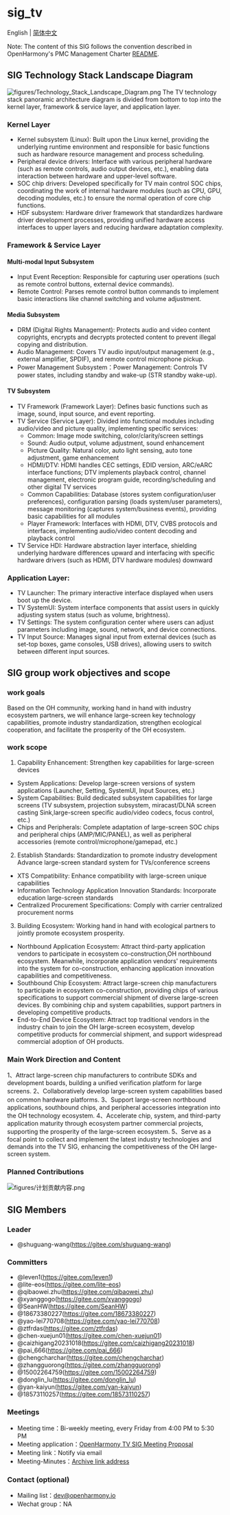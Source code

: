 # sig_tv
English | [简体中文](./sig_tv_cn.md)

Note: The content of this SIG follows the convention described in OpenHarmony's PMC Management Charter [README](../../zh/pmc.md).

## SIG Technology Stack Landscape Diagram
![figures/Technology_Stack_Landscape_Diagram.png](figures/Technology_Stack_Landscape_Diagram.png)
The TV technology stack panoramic architecture diagram is divided from bottom to top into the kernel layer, framework & service layer, and application layer.
### Kernel Layer
 - Kernel subsystem (Linux): Built upon the Linux kernel, providing the underlying runtime environment and responsible for basic functions such as hardware resource management and process scheduling.
 - Peripheral device drivers: Interface with various peripheral hardware (such as remote controls, audio output devices, etc.), enabling data interaction between hardware and upper-level software.
 - SOC chip drivers: Developed specifically for TV main control SOC chips, coordinating the work of internal hardware modules (such as CPU, GPU, decoding modules, etc.) to ensure the normal operation of core chip functions.
 - HDF subsystem: Hardware driver framework that standardizes hardware driver development processes, providing unified hardware access interfaces to upper layers and reducing hardware adaptation complexity.
### Framework & Service Layer
#### Multi-modal Input Subsystem
 - Input Event Reception: Responsible for capturing user operations (such as remote control buttons, external device commands).
 - Remote Control: Parses remote control button commands to implement basic interactions like channel switching and volume adjustment.
#### Media Subsystem
 - DRM (Digital Rights Management): Protects audio and video content copyrights, encrypts and decrypts protected content to prevent illegal copying and distribution.
 - Audio Management: Covers TV audio input/output management (e.g., external amplifier, SPDIF), and remote control microphone pickup.
 - Power Management Subsystem：Power Management: Controls TV power states, including standby and wake-up (STR standby wake-up).
#### TV Subsystem
 - TV Framework (Framework Layer): Defines basic functions such as image, sound, input source, and event reporting.
 - TV Service (Service Layer): Divided into functional modules including audio/video and picture quality, implementing specific services:
     - Common: Image mode switching, color/clarity/screen settings
     - Sound: Audio output, volume adjustment, sound enhancement
     - Picture Quality: Natural color, auto light sensing, auto tone adjustment, game enhancement
     - HDMI/DTV: HDMI handles CEC settings, EDID version, ARC/eARC interface functions; DTV implements playback control, channel management, electronic program guide, recording/scheduling and other digital TV services
     - Common Capabilities: Database (stores system configuration/user preferences), configuration parsing (loads system/user parameters), message monitoring (captures system/business events), providing basic capabilities for all modules
     - Player Framework: Interfaces with HDMI, DTV, CVBS protocols and interfaces, implementing audio/video content decoding and playback control
 - TV Service HDI: Hardware abstraction layer interface, shielding underlying hardware differences upward and interfacing with specific hardware drivers (such as HDMI, DTV hardware modules) downward
### Application Layer:
 - TV Launcher: The primary interactive interface displayed when users boot up the device.
 - TV SystemUI: System interface components that assist users in quickly adjusting system status (such as volume, brightness).
 - TV Settings: The system configuration center where users can adjust parameters including image, sound, network, and device connections.
 - TV Input Source: Manages signal input from external devices (such as set-top boxes, game consoles, USB drives), allowing users to switch between different input sources.

## SIG group work objectives and scope

### work goals
Based on the OH community, working hand in hand with industry ecosystem partners, we will enhance large-screen key technology capabilities, promote industry standardization, strengthen ecological cooperation, and facilitate the prosperity of the OH ecosystem.

### work scope
1. Capability Enhancement: Strengthen key capabilities for large-screen devices
 - System Applications: Develop large-screen versions of system applications (Launcher, Setting, SystemUI, Input Sources, etc.)
 - System Capabilities: Build dedicated subsystem capabilities for large screens (TV subsystem, projection subsystem, miracast/DLNA screen casting Sink,large-screen specific audio/video codecs, focus control, etc.)
 - Chips and Peripherals: Complete adaptation of large-screen SOC chips and peripheral chips (AMP/MIC/PANEL), as well as peripheral accessories (remote control/microphone/gamepad, etc.)

2. Establish Standards: Standardization to promote industry development
Advance large-screen standard system for TVs/conference screens
 - XTS Compatibility: Enhance compatibility with large-screen unique capabilities
 - Information Technology Application Innovation Standards: Incorporate education large-screen standards
 - Centralized Procurement Specifications: Comply with carrier centralized procurement norms

3. Building Ecosystem: Working hand in hand with ecological partners to jointly promote ecosystem prosperity.
 - Northbound Application Ecosystem: Attract third-party application vendors to participate in ecosystem co-construction,OH northbound ecosystem. Meanwhile, incorporate application vendors' requirements into the system for co-construction, enhancing application innovation capabilities and competitiveness.
 - Southbound Chip Ecosystem: Attract large-screen chip manufacturers to participate in ecosystem co-construction, providing chips of various specifications to support commercial shipment of diverse large-screen devices. By combining chip and system capabilities, support partners in developing competitive products.
 - End-to-End Device Ecosystem: Attract top traditional vendors in the industry chain to join the OH large-screen ecosystem, develop competitive products for commercial shipment, and support widespread commercial adoption of OH products.

### Main Work Direction and Content 
1、Attract large-screen chip manufacturers to contribute SDKs and development boards, building a unified verification platform for large screens.
2、Collaboratively develop large-screen system capabilities based on common hardware platforms.
3、Support large-screen northbound applications, southbound chips, and peripheral accessories integration into the OH technology ecosystem.
4、Accelerate chip, system, and third-party application maturity through ecosystem partner commercial projects, supporting the prosperity of the large-screen ecosystem.
5、Serve as a focal point to collect and implement the latest industry technologies and demands into the TV SIG, enhancing the competitiveness of the OH large-screen system.

### Planned Contributions
![figures/计划贡献内容.png](figures/计划贡献内容.png)

## SIG Members

### Leader
- @shuguang-wang(https://gitee.com/shuguang-wang)

### Committers
- @leven1(https://gitee.com/leven1)
- @lite-eos(https://gitee.com/lite-eos)
- @qibaowei.zhu(https://gitee.com/qibaowei.zhu)
- @xyanggogo(https://gitee.com/xyanggogo)
- @SeanHW(https://gitee.com/SeanHW)
- @18673380227(https://gitee.com/18673380227)
- @yao-lei770708(https://gitee.com/yao-lei770708)
- @ztfrdas(https://gitee.com/ztfrdas)
- @chen-xuejun01(https://gitee.com/chen-xuejun01)
- @caizhigang20231018(https://gitee.com/caizhigang20231018)
- @pai_666(https://gitee.com/pai_666)
- @chengcharchar(https://gitee.com/chengcharchar)
- @zhangguorong(https://gitee.com/zhangguorong)
- @15002264759(https://gitee.com/15002264759)
- @donglin_lu(https://gitee.com/donglin_lu)
- @yan-kaiyun(https://gitee.com/yan-kaiyun)
- @18573110257(https://gitee.com/18573110257)

### Meetings
 - Meeting time：Bi-weekly meeting, every Friday from 4:00 PM to 5:30 PM
 - Meeting application：[OpenHarmony TV SIG Meeting Proposal](https://shimo.im/sheets/KrkEl86XPWSwM4qJ/MODOC)
 - Meeting link：Notify via email
 - Meeting-Minutes：[Archive link address](https://gitee.com/openharmony/community/blob/master/sig/sig_tv/meetings)

### Contact (optional)

- Mailing list：dev@openharmony.io
- Wechat group：NA
